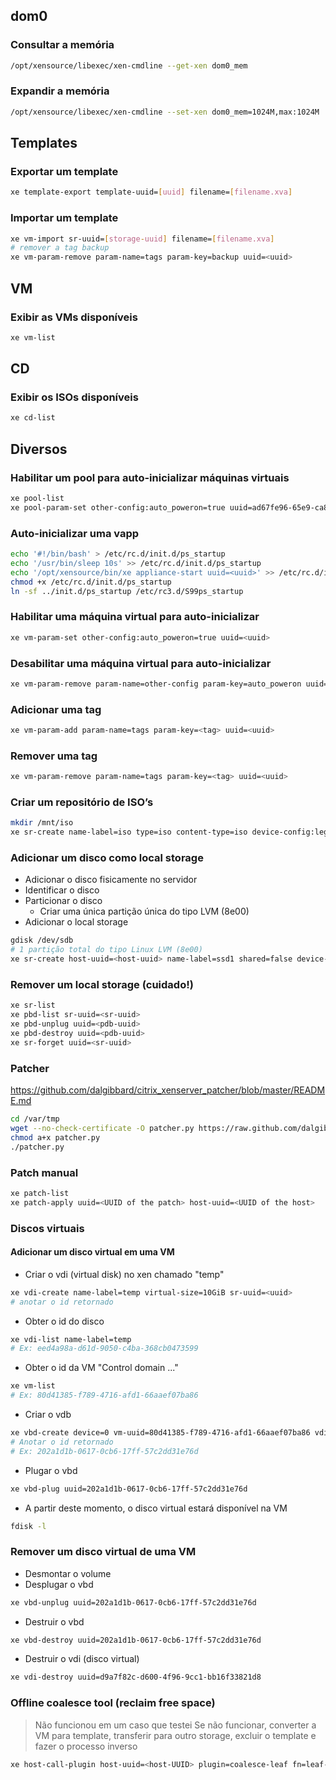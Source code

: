 ## dom0

### Consultar a memória

```bash
/opt/xensource/libexec/xen-cmdline --get-xen dom0_mem
```

### Expandir a memória

```bash
/opt/xensource/libexec/xen-cmdline --set-xen dom0_mem=1024M,max:1024M
```

## Templates

### Exportar um template

```bash
xe template-export template-uuid=[uuid] filename=[filename.xva]
```

### Importar um template

```bash
xe vm-import sr-uuid=[storage-uuid] filename=[filename.xva]
# remover a tag backup
xe vm-param-remove param-name=tags param-key=backup uuid=<uuid>
```

## VM

### Exibir as VMs disponíveis

```bash
xe vm-list
```

## CD

### Exibir os ISOs disponíveis

```bash
xe cd-list
```

## Diversos

### Habilitar um pool para auto-inicializar máquinas virtuais

```bash
xe pool-list
xe pool-param-set other-config:auto_poweron=true uuid=ad67fe96-65e9-ca8d-9640-88917f736b11
```

### Auto-inicializar uma vapp

```bash
echo '#!/bin/bash' > /etc/rc.d/init.d/ps_startup
echo '/usr/bin/sleep 10s' >> /etc/rc.d/init.d/ps_startup
echo '/opt/xensource/bin/xe appliance-start uuid=<uuid>' >> /etc/rc.d/init.d/ps_startup
chmod +x /etc/rc.d/init.d/ps_startup
ln -sf ../init.d/ps_startup /etc/rc3.d/S99ps_startup
```

### Habilitar uma máquina virtual para auto-inicializar

```bash
xe vm-param-set other-config:auto_poweron=true uuid=<uuid>
```

### Desabilitar uma máquina virtual para auto-inicializar

```bash
xe vm-param-remove param-name=other-config param-key=auto_poweron uuid=<uuid>
```

### Adicionar uma tag

```bash
xe vm-param-add param-name=tags param-key=<tag> uuid=<uuid>
```

### Remover uma tag

```bash
xe vm-param-remove param-name=tags param-key=<tag> uuid=<uuid>
```

### Criar um repositório de ISO’s

```bash
mkdir /mnt/iso
xe sr-create name-label=iso type=iso content-type=iso device-config:legacy_mode=true device-config:location=/mnt/iso
```

### Adicionar um disco como local storage

* Adicionar o disco fisicamente no servidor
* Identificar o disco
* Particionar o disco
	* Criar uma única partição única do tipo LVM (8e00)
* Adicionar o local storage

```bash
gdisk /dev/sdb
# 1 partição total do tipo Linux LVM (8e00)
xe sr-create host-uuid=<host-uuid> name-label=ssd1 shared=false device-config:device=/dev/sdb1 type=lvm content-type=user
```

### Remover um local storage (cuidado!)

```bash
xe sr-list
xe pbd-list sr-uuid=<sr-uuid>
xe pbd-unplug uuid=<pdb-uuid>
xe pbd-destroy uuid=<pdb-uuid>
xe sr-forget uuid=<sr-uuid>
```

### Patcher

<https://github.com/dalgibbard/citrix_xenserver_patcher/blob/master/README.md>

```bash
cd /var/tmp
wget --no-check-certificate -O patcher.py https://raw.github.com/dalgibbard/citrix_xenserver_patcher/master/patcher.py
chmod a+x patcher.py
./patcher.py
```

### Patch manual

```bash
xe patch-list
xe patch-apply uuid=<UUID of the patch> host-uuid=<UUID of the host>
```

### Discos virtuais

#### Adicionar um disco virtual em uma VM

* Criar o vdi (virtual disk) no xen chamado "temp"

```bash
xe vdi-create name-label=temp virtual-size=10GiB sr-uuid=<uuid>
# anotar o id retornado
```

* Obter o id do disco

```bash
xe vdi-list name-label=temp
# Ex: eed4a98a-d61d-9050-c4ba-368cb0473599
```

* Obter o id da VM "Control domain ..."

```bash
xe vm-list
# Ex: 80d41385-f789-4716-afd1-66aaef07ba86
```

* Criar o vdb

```bash
xe vbd-create device=0 vm-uuid=80d41385-f789-4716-afd1-66aaef07ba86 vdi-uuid=eed4a98a-d61d-9050-c4ba-368cb0473599 bootable=false mode=RW type=Disk
# Anotar o id retornado
# Ex: 202a1d1b-0617-0cb6-17ff-57c2dd31e76d
```

* Plugar o vbd

```bash
xe vbd-plug uuid=202a1d1b-0617-0cb6-17ff-57c2dd31e76d
```

* A partir deste momento, o disco virtual estará disponível na VM

```bash
fdisk -l
```

### Remover um disco virtual de uma VM

* Desmontar o volume
* Desplugar o vbd

```bash
xe vbd-unplug uuid=202a1d1b-0617-0cb6-17ff-57c2dd31e76d
```

* Destruir o vbd

```bash
xe vbd-destroy uuid=202a1d1b-0617-0cb6-17ff-57c2dd31e76d
```

* Destruir o vdi (disco virtual)

```bash
xe vdi-destroy uuid=d9a7f82c-d600-4f96-9cc1-bb16f33821d8
```

### Offline coalesce tool (reclaim free space)

> Não funcionou em um caso que testei
> Se não funcionar, converter a VM para template, transferir para outro storage, excluir o template e fazer o processo inverso

```bash
xe host-call-plugin host-uuid=<host-UUID> plugin=coalesce-leaf fn=leaf-coalesce args:vm_uuid=<VM-UUID>
```
